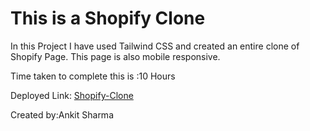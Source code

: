 # This is a Shopify Clone

In this Project I have used Tailwind CSS and created an entire clone of Shopify Page. This page is also mobile responsive.

Time taken to complete this is :10 Hours


Deployed Link: [Shopify-Clone](https://shopify-clone-ineuron.netlify.app)

Created by:Ankit Sharma